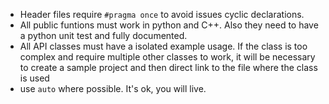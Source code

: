 * Header files require `#pragma once` to avoid issues cyclic declarations.
* All public funtions must work in python and C++. Also they need to have
  a python unit test and fully documented.
* All API classes must have a isolated example usage. If the class is too
  complex and require multiple other classes to work, it will be necessary to
  create a sample project and then direct link to the file where the class is
  used
* use `auto` where possible. It's ok, you will live.

